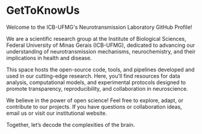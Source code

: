 # GetToKnowUs
Welcome to the ICB-UFMG's Neurotransmission Laboratory GitHub Profile!

We are a scientific research group at the Institute of Biological Sciences, Federal University of Minas Gerais (ICB-UFMG), dedicated to advancing our understanding of neurotransmission mechanisms, neurochemistry, and their implications in health and disease.

This space hosts the open-source code, tools, and pipelines developed and used in our cutting-edge research. Here, you’ll find resources for data analysis, computational models, and experimental protocols designed to promote transparency, reproducibility, and collaboration in neuroscience.

We believe in the power of open science! Feel free to explore, adapt, or contribute to our projects. If you have questions or collaboration ideas, email us or visit our institutional website.

Together, let’s decode the complexities of the brain. 
